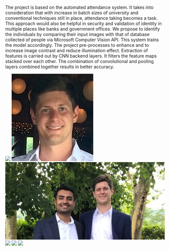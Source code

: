 The project is based on the automated attendance system. It takes into consideration that with increase in batch sizes of university and conventional techniques still in place, attendance taking becomes a task. This approach would also be helpful in security and validation of identity in multiple places like banks and government offices. 
We propose to identify the individuals by comparing their input images with that of database collected of people via Microsoft Computer Vision API. This system trains the model accordingly. The project pre-processes to enhance and to increase image contrast and reduce illumination effect. 
Extraction of features is carried out by CNN backend layers. It filters the feature maps stacked over each other. The combination of convolutional and pooling layers combined together results in better accuracy.


![](pics/IMG_3872.jpg)
![](pics/face_api_train.jpg)
![](pics/face_api_test.jpg)
![](pics/school.jpg)
![](pics/IMG_3872.jpg)
![](pics/IMG_3872.jpg)
